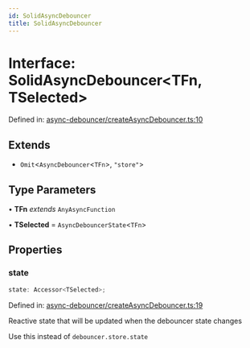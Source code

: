 ```yaml
---
id: SolidAsyncDebouncer
title: SolidAsyncDebouncer
---
```


<!-- DO NOT EDIT: this page is autogenerated from the type comments -->

# Interface: SolidAsyncDebouncer\<TFn, TSelected\>

Defined in: [async-debouncer/createAsyncDebouncer.ts:10](https://github.com/TanStack/pacer/blob/main/packages/solid-pacer/src/async-debouncer/createAsyncDebouncer.ts#L10)

## Extends

- `Omit`\<`AsyncDebouncer`\<`TFn`\>, `"store"`\>

## Type Parameters

• **TFn** *extends* `AnyAsyncFunction`

• **TSelected** = `AsyncDebouncerState`\<`TFn`\>

## Properties

### state

```ts
state: Accessor<TSelected>;
```

Defined in: [async-debouncer/createAsyncDebouncer.ts:19](https://github.com/TanStack/pacer/blob/main/packages/solid-pacer/src/async-debouncer/createAsyncDebouncer.ts#L19)

Reactive state that will be updated when the debouncer state changes

Use this instead of `debouncer.store.state`
